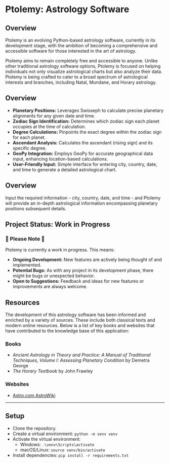 # Ptolemy: Astrology Software

## Overview
Ptolemy is an evolving Python-based astrology software, currently in its development stage, with the ambition of becoming a comprehensive and accessible software for those interested in the art of astrology.

Ptolemy aims to remain completely free and accessible to anyone. Unlike other traditional astrology software options, Ptolemy is focused on helping individuals not only visualize astrological charts but also analyze their data. Ptolemy is being crafted to cater to a broad spectrum of astrological interests and branches, including Natal, Mundane, and Horary astrology.

## Overview
- **Planetary Positions:** Leverages Swisseph to calculate precise planetary alignments for any given date and time.
- **Zodiac Sign Identification:** Determines which zodiac sign each planet occupies at the time of calculation.
- **Degree Calculations:** Pinpoints the exact degree within the zodiac sign for each planet.
- **Ascendant Analysis:** Calculates the ascendant (rising sign) and its specific degree.
- **GeoPy Integration:** Employs GeoPy for accurate geographical data input, enhancing location-based calculations.
- **User-Friendly Input:** Simple interface for entering city, country, date, and time to generate a detailed astrological chart.

## Overview
Input the required information - city, country, date, and time - and Ptolemy will provide an in-depth astrological information encompassing planetary positions subsequent details.

## Project Status: Work in Progress

### 🚧 Please Note 🚧
Ptolemy is currently a work in progress. This means:
- **Ongoing Development:** New features are actively being thought of and implemented.
- **Potential Bugs:** As with any project in its development phase, there might be bugs or unexpected behavior.
- **Open to Suggestions:** Feedback and ideas for new features or improvements are always welcome.

## Resources

The development of this astrology software has been informed and enriched by a variety of sources. These include both classical texts and modern online resources. Below is a list of key books and websites that have contributed to the knowledge base of this application:

### Books
- *Ancient Astrology in Theory and Practice: A Manual of Traditional Techniques, Volume I: Assessing Planetary Condition* by Demetra George
- *The Horary Textbook* by John Frawley

### Websites
- [Astro.com AstroWiki](https://www.astro.com/astrowiki/en/Main_Page)

---

## Setup

- Clone the repository.
- Create a virtual environment: `python -m venv venv`
- Activate the virtual environment:
  - Windows: `.\venv\Scripts\activate`
  - macOS/Linux: `source venv/bin/activate`
- Install dependencies: `pip install -r requirements.txt`

